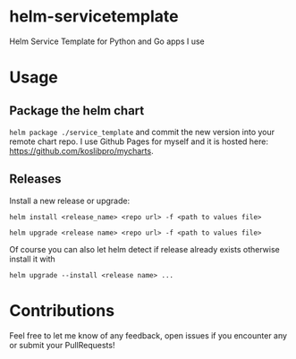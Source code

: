 # helm-servicetemplate
Helm Service Template for Python and Go apps I use

# Usage

## Package the helm chart
`helm package ./service_template` and commit the new version into your remote chart repo. 
I use Github Pages for myself and it is hosted here: https://github.com/koslibpro/mycharts.

## Releases

Install a new release or upgrade:

```
helm install <release_name> <repo url> -f <path to values file>

helm upgrade <release name> <repo url> -f <path to values file>
```

Of course you can also let helm detect if release already exists otherwise install it with 

```
helm upgrade --install <release name> ...
```

# Contributions

Feel free to let me know of any feedback, open issues if you encounter any or submit your PullRequests!